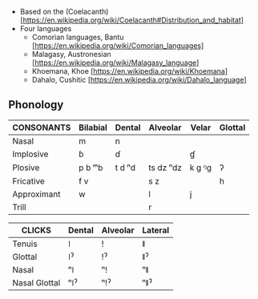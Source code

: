 - Based on the (Coelacanth) [https://en.wikipedia.org/wiki/Coelacanth#Distribution_and_habitat]
- Four languages
    - Comorian languages, Bantu [https://en.wikipedia.org/wiki/Comorian_languages]
    - Malagasy, Austronesian [https://en.wikipedia.org/wiki/Malagasy_language]
    - Khoemana, Khoe [https://en.wikipedia.org/wiki/Khoemana]
    - Dahalo, Cushitic [https://en.wikipedia.org/wiki/Dahalo_language]

## Phonology

| CONSONANTS  | Bilabial | Dental | Alveolar  | Velar  | Glottal |
|---          |---       |---     |---        |---     |---      |
| Nasal       | m        | n      |           |        |         |
| Implosive   | ɓ        | ɗ      |           | ɠ      |         |
| Plosive     | p b ᵐb   | t d ⁿd | ts dz ⁿdz | k g ᵑg | ʔ       |
| Fricative   | f v      |        | s z       |        | h       |
| Approximant | w        |        | l         | j      |         |
| Trill       |          |        | r         |        |         |

| CLICKS        | Dental | Alveolar | Lateral |
|---            |---     |---       |---      |
| Tenuis        | ǀ      | ǃ        | ǁ       |
| Glottal       | ǀˀ     | ǃˀ       | ǁˀ      |
| Nasal         | ⁿǀ     | ⁿǃ       | ⁿǁ      |
| Nasal Glottal | ⁿǀˀ    | ⁿǃˀ      | ⁿǁˀ     |
